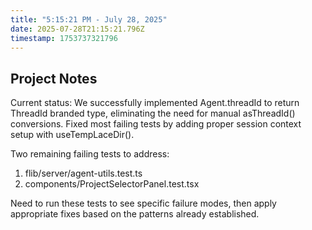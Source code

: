 ```yaml
---
title: "5:15:21 PM - July 28, 2025"
date: 2025-07-28T21:15:21.796Z
timestamp: 1753737321796
---
```


## Project Notes

Current status: We successfully implemented Agent.threadId to return ThreadId branded type, eliminating the need for manual asThreadId() conversions. Fixed most failing tests by adding proper session context setup with useTempLaceDir().

Two remaining failing tests to address:
1. flib/server/agent-utils.test.ts 
2. components/ProjectSelectorPanel.test.tsx

Need to run these tests to see specific failure modes, then apply appropriate fixes based on the patterns already established.
